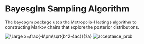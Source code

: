 # Bayesglm Sampling Algorithm

The bayesglm package uses the Metropolis-Hastings algorithm to constructing Markov chains that explore the posterior distributions.

<img src="https://latex.codecogs.com/svg.latex?\Large&space;x=\frac{-b\pm\sqrt{b^2-4ac}}{2a}" title="\Large x=\frac{-b\pm\sqrt{b^2-4ac}}{2a}" />

<img src="https://latex.codecogs.com/svg.latex?\Large&space;p(\theta,\phi)=min\left(1,frac{\pi(\phi)q(\theta|\phi)}{\pi(\theta)q(\phi|\theta)}\right)" title="acceptance_prob" />